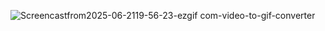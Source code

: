 ![Screencastfrom2025-06-2119-56-23-ezgif com-video-to-gif-converter](https://github.com/user-attachments/assets/d22e30c8-eee4-44e3-bdce-49014919b81a)
